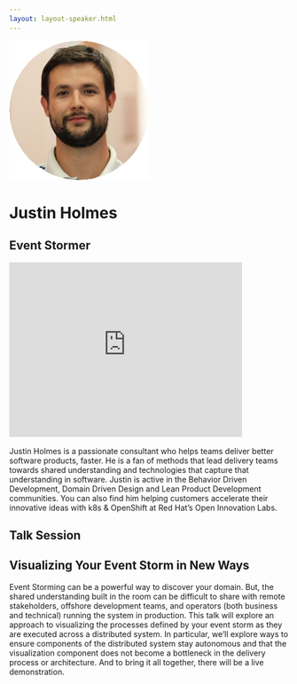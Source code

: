 ```yaml
---
layout: layout-speaker.html
---
```


<div class="container section featured-speaker">
  <div class="row">
    <div class="col-xs-12 col-sm-2 img-container">
      <img class="speaker-page-img" src="../img/speakers/Justin-Holmes-ON.png">
    </div>
    <div class="col-xs-12 col-sm-10 copy-container">
        <h1 class="speaker-header">Justin Holmes</h1>
        <h2 class="speaker-subtitle">Event Stormer</h2>
        <p class="copy"></p>
        <div class="video-responsive">
        <iframe width="420" height="315" src="http://www.youtube.com/embed/MHLFW0VAaS0" frameborder="0" allowfullscreen></iframe>
        </div>
        <p class="copy"></p>
        <p class="copy">Justin Holmes is a passionate consultant who helps teams deliver better software products, faster. He is a fan of methods that lead delivery teams towards shared understanding and technologies that capture that understanding in software. Justin is active in the Behavior Driven Development, Domain Driven Design and Lean Product Development communities. You can also find him helping customers accelerate their innovative ideas with k8s & OpenShift at Red Hat’s Open Innovation Labs.</p>
        <h2 class="speaker-subheader">Talk Session</h2>
        <h2 class="speaker-subheader gold">Visualizing Your Event Storm in New Ways</h2>
        <p class="copy">Event Storming can be a powerful way to discover your domain. But, the shared understanding built in the room can be difficult to share with remote stakeholders, offshore development teams, and operators (both business and technical) running the system in production. This talk will explore an approach to visualizing the processes defined by your event storm as they are executed across a distributed system. In particular, we’ll explore ways to ensure components of the distributed system stay autonomous and that the visualization component does not become a bottleneck in the delivery process or architecture. And to bring it all together, there will be a live demonstration.</p>
      <!--<a class="btn" href="https://ti.to/explore-ddd-conference/2017">Buy Tickets</a>-->
    </div>
  </div>
</div>
